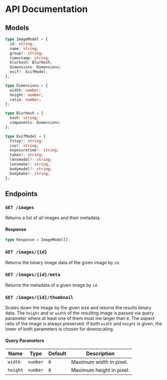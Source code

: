 # API Documentation

## Models

```ts
type ImageModel = {
  id: string;
  name: string;
  group?: string;
  timestamp: string;
  blurhash: BlurHash;
  dimensions: Dimensions;
  exif?: ExifModel;
};

type Dimensions = {
  width: number;
  height: number;
  ratio: number;
};

type BlurHash = {
  hash: string;
  components: Dimensions;
};

type ExifModel = {
  fstop?: string;
  iso?: string;
  exposuretime?: string;
  taken?: string;
  lensmodel?: string;
  lensmake?: string;
  bodymodel?: string;
  bodymake?: string;
};
```

## Endpoints

### `GET /images`

Returns a list of all images and their metadata.

#### Response

```ts
type Response = ImageModel[];
```

### `GET /images/{id}`

Returns the binary image data of the given image by `id`.

### `GET /images/{id}/meta`

Returns the metadata of a given image by `id`.

### `GET /images/{id}/thumbnail`

Scales down the image by the given size and returns the results binary data. The `height` and or `width` of the resulting image is passed via query parameter where at least one of them must me larger than `0`. The aspect ratio of the image is always preserved. If both `width` and `height` is given, the lower of both parameters is chosen for downscaling.

#### Query Parameters

| Name | Type | Default | Description |
|------|------|---------|-------------|
| `width` | `number` | `0` | Maximum width in pixel. |
| `height` | `number` | `0` | Maximum height in pixel. |